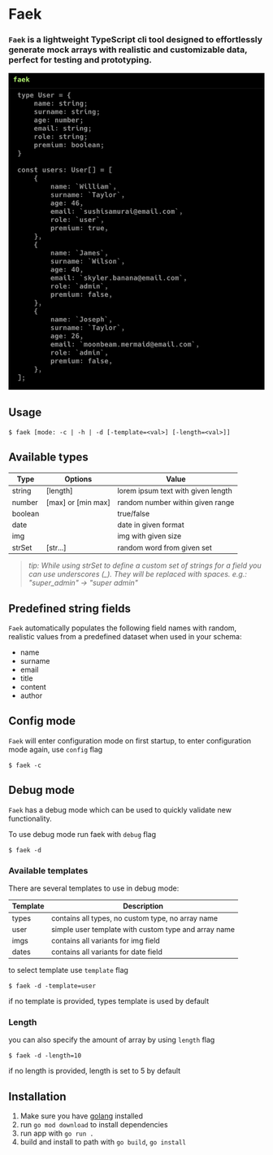# Faek

### `Faek` is a lightweight TypeScript cli tool designed to effortlessly generate mock arrays with realistic and customizable data, perfect for testing and prototyping.

![demo](./doc/demo.png)

## Usage

```
$ faek [mode: -c | -h | -d [-template=<val>] [-length=<val>]]
```

## Available types

| Type    | Options            | Value                              |
| ------- | ------------------ | ---------------------------------- |
| string  | [length]           | lorem ipsum text with given length |
| number  | [max] or [min max] | random number within given range   |
| boolean |                    | true/false                         |
| date    |                    | date in given format               |
| img     |                    | img with given size                |
| strSet  | [str...]           | random word from given set         |

> _tip: While using strSet to define a custom set of strings for a field you can use underscores (\_). They will be replaced with spaces. e.g.: "super_admin" -> "super admin"_

## Predefined string fields

`Faek` automatically populates the following field names with random, realistic values from a predefined dataset when used in your schema:

-   name
-   surname
-   email
-   title
-   content
-   author

## Config mode

`Faek` will enter configuration mode on first startup, to enter configuration mode again, use `config` flag

```
$ faek -c
```

## Debug mode

`Faek` has a debug mode which can be used to quickly validate new functionality.

To use debug mode run faek with `debug` flag

```
$ faek -d
```

### Available templates

There are several templates to use in debug mode:

| Template | Description                                          |
| -------- | ---------------------------------------------------- |
| types    | contains all types, no custom type, no array name    |
| user     | simple user template with custom type and array name |
| imgs     | contains all variants for img field                  |
| dates    | contains all variants for date field                 |

to select template use `template` flag

```
$ faek -d -template=user
```

if no template is provided, types template is used by default

### Length

you can also specify the amount of array by using `length` flag

```
$ faek -d -length=10
```

if no length is provided, length is set to 5 by default

## Installation

1. Make sure you have [golang](https://go.dev/doc/install) installed
2. run `go mod download` to install dependencies
3. run app with `go run .`
4. build and install to path with `go build`, `go install`
